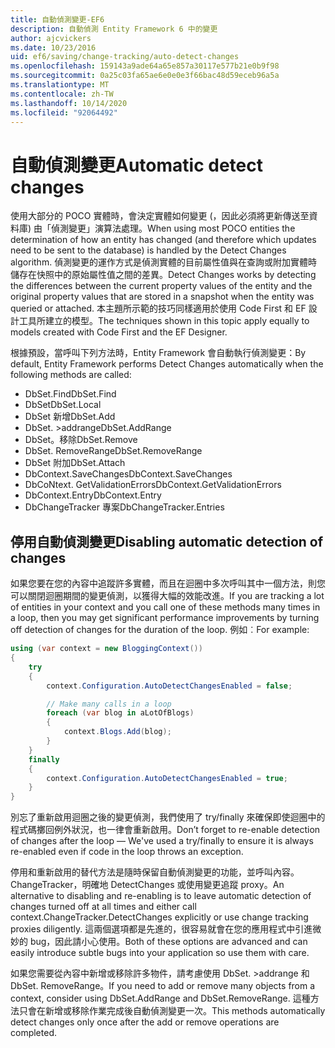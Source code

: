 ```yaml
---
title: 自動偵測變更-EF6
description: 自動偵測 Entity Framework 6 中的變更
author: ajcvickers
ms.date: 10/23/2016
uid: ef6/saving/change-tracking/auto-detect-changes
ms.openlocfilehash: 159143a9ade64a65e857a30117e577b21e0b9f98
ms.sourcegitcommit: 0a25c03fa65ae6e0e0e3f66bac48d59eceb96a5a
ms.translationtype: MT
ms.contentlocale: zh-TW
ms.lasthandoff: 10/14/2020
ms.locfileid: "92064492"
---
```

# <a name="automatic-detect-changes"></a><span data-ttu-id="d5fbf-103">自動偵測變更</span><span class="sxs-lookup"><span data-stu-id="d5fbf-103">Automatic detect changes</span></span>
<span data-ttu-id="d5fbf-104">使用大部分的 POCO 實體時，會決定實體如何變更 (，因此必須將更新傳送至資料庫) 由「偵測變更」演算法處理。</span><span class="sxs-lookup"><span data-stu-id="d5fbf-104">When using most POCO entities the determination of how an entity has changed (and therefore which updates need to be sent to the database) is handled by the Detect Changes algorithm.</span></span> <span data-ttu-id="d5fbf-105">偵測變更的運作方式是偵測實體的目前屬性值與在查詢或附加實體時儲存在快照中的原始屬性值之間的差異。</span><span class="sxs-lookup"><span data-stu-id="d5fbf-105">Detect Changes works by detecting the differences between the current property values of the entity and the original property values that are stored in a snapshot when the entity was queried or attached.</span></span> <span data-ttu-id="d5fbf-106">本主題所示範的技巧同樣適用於使用 Code First 和 EF 設計工具所建立的模型。</span><span class="sxs-lookup"><span data-stu-id="d5fbf-106">The techniques shown in this topic apply equally to models created with Code First and the EF Designer.</span></span>  

<span data-ttu-id="d5fbf-107">根據預設，當呼叫下列方法時，Entity Framework 會自動執行偵測變更：</span><span class="sxs-lookup"><span data-stu-id="d5fbf-107">By default, Entity Framework performs Detect Changes automatically when the following methods are called:</span></span>  

- <span data-ttu-id="d5fbf-108">DbSet.Find</span><span class="sxs-lookup"><span data-stu-id="d5fbf-108">DbSet.Find</span></span>  
- <span data-ttu-id="d5fbf-109">DbSet</span><span class="sxs-lookup"><span data-stu-id="d5fbf-109">DbSet.Local</span></span>  
- <span data-ttu-id="d5fbf-110">DbSet 新增</span><span class="sxs-lookup"><span data-stu-id="d5fbf-110">DbSet.Add</span></span>  
- <span data-ttu-id="d5fbf-111">DbSet. >addrange</span><span class="sxs-lookup"><span data-stu-id="d5fbf-111">DbSet.AddRange</span></span>
- <span data-ttu-id="d5fbf-112">DbSet。移除</span><span class="sxs-lookup"><span data-stu-id="d5fbf-112">DbSet.Remove</span></span>  
- <span data-ttu-id="d5fbf-113">DbSet. RemoveRange</span><span class="sxs-lookup"><span data-stu-id="d5fbf-113">DbSet.RemoveRange</span></span>
- <span data-ttu-id="d5fbf-114">DbSet 附加</span><span class="sxs-lookup"><span data-stu-id="d5fbf-114">DbSet.Attach</span></span>  
- <span data-ttu-id="d5fbf-115">DbContext.SaveChanges</span><span class="sxs-lookup"><span data-stu-id="d5fbf-115">DbContext.SaveChanges</span></span>  
- <span data-ttu-id="d5fbf-116">DbCoNtext. GetValidationErrors</span><span class="sxs-lookup"><span data-stu-id="d5fbf-116">DbContext.GetValidationErrors</span></span>  
- <span data-ttu-id="d5fbf-117">DbContext.Entry</span><span class="sxs-lookup"><span data-stu-id="d5fbf-117">DbContext.Entry</span></span>  
- <span data-ttu-id="d5fbf-118">DbChangeTracker 專案</span><span class="sxs-lookup"><span data-stu-id="d5fbf-118">DbChangeTracker.Entries</span></span>  

## <a name="disabling-automatic-detection-of-changes"></a><span data-ttu-id="d5fbf-119">停用自動偵測變更</span><span class="sxs-lookup"><span data-stu-id="d5fbf-119">Disabling automatic detection of changes</span></span>  

<span data-ttu-id="d5fbf-120">如果您要在您的內容中追蹤許多實體，而且在迴圈中多次呼叫其中一個方法，則您可以關閉迴圈期間的變更偵測，以獲得大幅的效能改進。</span><span class="sxs-lookup"><span data-stu-id="d5fbf-120">If you are tracking a lot of entities in your context and you call one of these methods many times in a loop, then you may get significant performance improvements by turning off detection of changes for the duration of the loop.</span></span> <span data-ttu-id="d5fbf-121">例如︰</span><span class="sxs-lookup"><span data-stu-id="d5fbf-121">For example:</span></span>  

``` csharp
using (var context = new BloggingContext())
{
    try
    {
        context.Configuration.AutoDetectChangesEnabled = false;

        // Make many calls in a loop
        foreach (var blog in aLotOfBlogs)
        {
            context.Blogs.Add(blog);
        }
    }
    finally
    {
        context.Configuration.AutoDetectChangesEnabled = true;
    }
}
```  

<span data-ttu-id="d5fbf-122">別忘了重新啟用迴圈之後的變更偵測，我們使用了 try/finally 來確保即使迴圈中的程式碼擲回例外狀況，也一律會重新啟用。</span><span class="sxs-lookup"><span data-stu-id="d5fbf-122">Don’t forget to re-enable detection of changes after the loop — We've used a try/finally to ensure it is always re-enabled even if code in the loop throws an exception.</span></span>  

<span data-ttu-id="d5fbf-123">停用和重新啟用的替代方法是隨時保留自動偵測變更的功能，並呼叫內容。ChangeTracker，明確地 DetectChanges 或使用變更追蹤 proxy。</span><span class="sxs-lookup"><span data-stu-id="d5fbf-123">An alternative to disabling and re-enabling is to leave automatic detection of changes turned off at all times and either call context.ChangeTracker.DetectChanges explicitly or use change tracking proxies diligently.</span></span> <span data-ttu-id="d5fbf-124">這兩個選項都是先進的，很容易就會在您的應用程式中引進微妙的 bug，因此請小心使用。</span><span class="sxs-lookup"><span data-stu-id="d5fbf-124">Both of these options are advanced and can easily introduce subtle bugs into your application so use them with care.</span></span>  

<span data-ttu-id="d5fbf-125">如果您需要從內容中新增或移除許多物件，請考慮使用 DbSet. >addrange 和 DbSet. RemoveRange。</span><span class="sxs-lookup"><span data-stu-id="d5fbf-125">If you need to add or remove many objects from a context, consider using DbSet.AddRange and DbSet.RemoveRange.</span></span> <span data-ttu-id="d5fbf-126">這種方法只會在新增或移除作業完成後自動偵測變更一次。</span><span class="sxs-lookup"><span data-stu-id="d5fbf-126">This methods automatically detect changes only once after the add or remove operations are completed.</span></span> 
